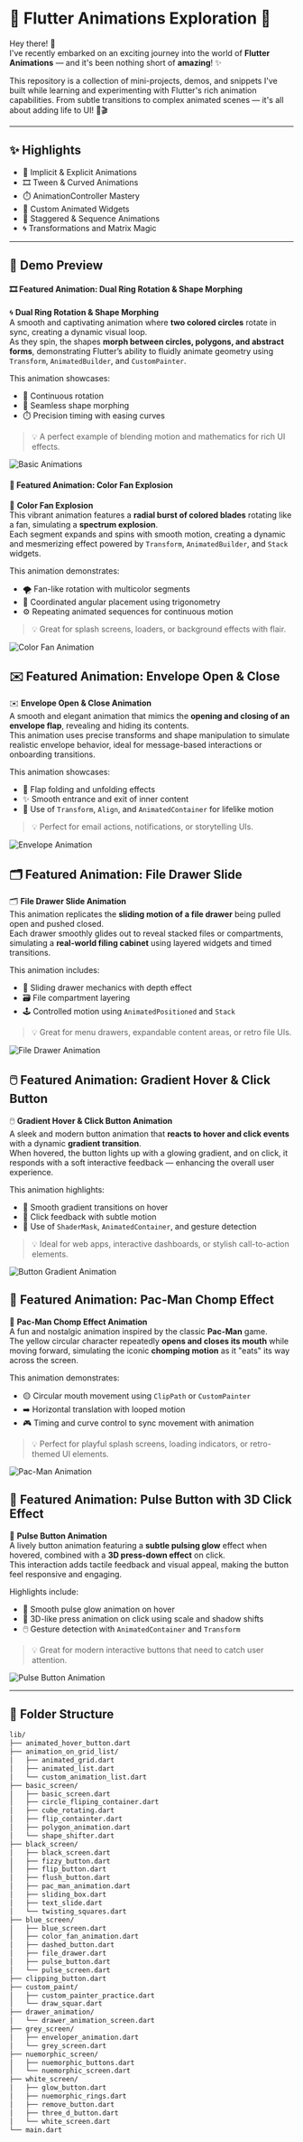# 🎯 Flutter Animations Exploration 🚀

Hey there! 👋  
I've recently embarked on an exciting journey into the world of **Flutter Animations** — and it's been nothing short of **amazing**! ✨

This repository is a collection of mini-projects, demos, and snippets I've built while learning and experimenting with Flutter's rich animation capabilities. From subtle transitions to complex animated scenes — it's all about adding life to UI! 🎨🎬

---

## ✨ Highlights

- 🔄 Implicit & Explicit Animations
- 🎞️ Tween & Curved Animations
- ⏱️ AnimationController Mastery
- 🎯 Custom Animated Widgets
- 🧩 Staggered & Sequence Animations
- 🌀 Transformations and Matrix Magic

---

## 📱 Demo Preview

#### 🎞️ Featured Animation: Dual Ring Rotation & Shape Morphing


🌀 **Dual Ring Rotation & Shape Morphing**  
A smooth and captivating animation where **two colored circles** rotate in sync, creating a dynamic visual loop.  
As they spin, the shapes **morph between circles, polygons, and abstract forms**, demonstrating Flutter’s ability to fluidly animate geometry using `Transform`, `AnimatedBuilder`, and `CustomPainter`.

This animation showcases:
- 🔁 Continuous rotation
- 🔷 Seamless shape morphing
- ⏱️ Precision timing with easing curves

> 💡 A perfect example of blending motion and mathematics for rich UI effects.

![Basic Animations](https://raw.githubusercontent.com/t-mabrar/learn_play_flutter_animations/refs/heads/main/screenshots/basic_animations.gif)

#### 🎨 Featured Animation: Color Fan Explosion


🌈 **Color Fan Explosion**  
This vibrant animation features a **radial burst of colored blades** rotating like a fan, simulating a **spectrum explosion**.  
Each segment expands and spins with smooth motion, creating a dynamic and mesmerizing effect powered by `Transform`, `AnimatedBuilder`, and `Stack` widgets.

This animation demonstrates:
- 🌪️ Fan-like rotation with multicolor segments
- 🎨 Coordinated angular placement using trigonometry
- ⚙️ Repeating animated sequences for continuous motion

> 💡 Great for splash screens, loaders, or background effects with flair.

![Color Fan Animation](https://raw.githubusercontent.com/t-mabrar/learn_play_flutter_animations/refs/heads/main/screenshots/color_fan.gif)

## ✉️ Featured Animation: Envelope Open & Close

✉️ **Envelope Open & Close Animation**  
A smooth and elegant animation that mimics the **opening and closing of an envelope flap**, revealing and hiding its contents.  
This animation uses precise transforms and shape manipulation to simulate realistic envelope behavior, ideal for message-based interactions or onboarding transitions.

This animation showcases:
- 🧩 Flap folding and unfolding effects
- ✨ Smooth entrance and exit of inner content
- 🎯 Use of `Transform`, `Align`, and `AnimatedContainer` for lifelike motion

> 💡 Perfect for email actions, notifications, or storytelling UIs.

![Envelope Animation](https://raw.githubusercontent.com/t-mabrar/learn_play_flutter_animations/refs/heads/main/screenshots/envelope_animation.gif)

## 🗂️ Featured Animation: File Drawer Slide

🗂️ **File Drawer Slide Animation**  
This animation replicates the **sliding motion of a file drawer** being pulled open and pushed closed.  
Each drawer smoothly glides out to reveal stacked files or compartments, simulating a **real-world filing cabinet** using layered widgets and timed transitions.

This animation includes:
- 🧱 Sliding drawer mechanics with depth effect
- 🗃️ File compartment layering
- 🕹️ Controlled motion using `AnimatedPositioned` and `Stack`

> 💡 Great for menu drawers, expandable content areas, or retro file UIs.

![File Drawer Animation](https://raw.githubusercontent.com/t-mabrar/learn_play_flutter_animations/refs/heads/main/screenshots/file_drawer.gif)

## 🖱️ Featured Animation: Gradient Hover & Click Button


🖱️ **Gradient Hover & Click Button Animation**  
A sleek and modern button animation that **reacts to hover and click events** with a dynamic **gradient transition**.  
When hovered, the button lights up with a glowing gradient, and on click, it responds with a soft interactive feedback — enhancing the overall user experience.

This animation highlights:
- 🌈 Smooth gradient transitions on hover
- 🔘 Click feedback with subtle motion
- 🎨 Use of `ShaderMask`, `AnimatedContainer`, and gesture detection

> 💡 Ideal for web apps, interactive dashboards, or stylish call-to-action elements.

![Button Gradient Animation](https://raw.githubusercontent.com/t-mabrar/learn_play_flutter_animations/refs/heads/main/screenshots/hover_me_then_click_me.gif)

## 👾 Featured Animation: Pac-Man Chomp Effect

👾 **Pac-Man Chomp Effect Animation**  
A fun and nostalgic animation inspired by the classic **Pac-Man** game.  
The yellow circular character repeatedly **opens and closes its mouth** while moving forward, simulating the iconic **chomping motion** as it "eats" its way across the screen.

This animation demonstrates:
- 🟡 Circular mouth movement using `ClipPath` or `CustomPainter`
- ➡️ Horizontal translation with looped motion
- 🎮 Timing and curve control to sync movement with animation

> 💡 Perfect for playful splash screens, loading indicators, or retro-themed UI elements.

![Pac-Man Animation](https://raw.githubusercontent.com/t-mabrar/learn_play_flutter_animations/refs/heads/main/screenshots/pacman_animation.gif)

## 💓 Featured Animation: Pulse Button with 3D Click Effect

💓 **Pulse Button Animation**  
A lively button animation featuring a **subtle pulsing glow** effect when hovered, combined with a **3D press-down effect** on click.  
This interaction adds tactile feedback and visual appeal, making the button feel responsive and engaging.

Highlights include:
- 🌟 Smooth pulse glow animation on hover
- 🔳 3D-like press animation on click using scale and shadow shifts
- 🖱️ Gesture detection with `AnimatedContainer` and `Transform`

> 💡 Great for modern interactive buttons that need to catch user attention.

![Pulse Button Animation](https://raw.githubusercontent.com/t-mabrar/learn_play_flutter_animations/refs/heads/main/screenshots/pulse_button.gif)

---

## 📂 Folder Structure

```bash
lib/
├── animated_hover_button.dart
├── animation_on_grid_list/
│   ├── animated_grid.dart
│   ├── animated_list.dart
│   └── custom_animation_list.dart
├── basic_screen/
│   ├── basic_screen.dart
│   ├── circle_fliping_container.dart
│   ├── cube_rotating.dart
│   ├── flip_containter.dart
│   ├── polygon_animation.dart
│   └── shape_shifter.dart
├── black_screen/
│   ├── black_screen.dart
│   ├── fizzy_button.dart
│   ├── flip_button.dart
│   ├── flush_button.dart
│   ├── pac_man_animation.dart
│   ├── sliding_box.dart
│   ├── text_slide.dart
│   └── twisting_squares.dart
├── blue_screen/
│   ├── blue_screen.dart
│   ├── color_fan_animation.dart
│   ├── dashed_button.dart
│   ├── file_drawer.dart
│   ├── pulse_button.dart
│   └── pulse_screen.dart
├── clipping_button.dart
├── custom_paint/
│   ├── custom_painter_practice.dart
│   └── draw_squar.dart
├── drawer_animation/
│   └── drawer_animation_screen.dart
├── grey_screen/
│   ├── enveloper_animation.dart
│   └── grey_screen.dart
├── nuemorphic_screen/
│   ├── nuemorphic_buttons.dart
│   └── nuemorphic_screen.dart
├── white_screen/
│   ├── glow_button.dart
│   ├── nuemorphic_rings.dart
│   ├── remove_button.dart
│   ├── three_d_button.dart
│   └── white_screen.dart
└── main.dart